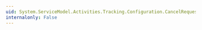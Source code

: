 ```yaml
---
uid: System.ServiceModel.Activities.Tracking.Configuration.CancelRequestedQueryElementCollection.ElementName
internalonly: False
---
```

